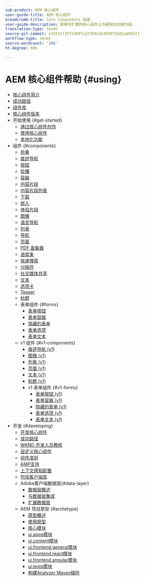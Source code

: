 ```yaml
---
sub-product: AEM 核心组件
user-guide-title: AEM 核心组件
breadcrumb-title: Core Components 指南
user-guide-description: 使用可扩展的核心组件让作者轻松创建内容。
translation-type: tm+mt
source-git-commit: e32521f35f33897cd72892de393073b01ad963f1
workflow-type: tm+mt
source-wordcount: '206'
ht-degree: 69%

---
```



# AEM 核心组件帮助 {#using}

+ [核心组件简介](introduction.md)
+ [成功路径](developing/success.md)
+ [组件库](https://adobe.com/go/aem_cmp_library)
+ [核心组件版本](versions.md)
+ 开始使用 {#get-started}
   + [通过核心组件创作](get-started/authoring.md)
   + [使用核心组件](get-started/using.md)
   + [本地化功能](get-started/localization.md)
+ 组件 {#components}
   + [折叠](components/accordion.md)
   + [痕迹导航](components/breadcrumb.md)
   + [按钮](components/button.md)
   + [轮播](components/carousel.md)
   + [容器](components/container.md)
   + [内容片段](components/content-fragment-component.md)
   + [内容片段列表](components/content-fragment-list.md)
   + [下载](components/download.md)
   + [嵌入](components/embed.md)
   + [体验片段](components/experience-fragment.md)
   + [图像](components/image.md)
   + [语言导航](components/language-navigation.md)
   + [列表](components/list.md)
   + [导航](components/navigation.md)
   + [页面](components/page.md)
   + [PDF 查看器](components/pdf-viewer.md)
   + [进度条](components/progress-bar.md)
   + [快速搜索](components/quick-search.md)
   + [分隔符](components/separator.md)
   + [社交媒体共享](components/sharing.md)
   + [文本](components/text.md)
   + [选项卡](components/tabs.md)
   + [Teaser](components/teaser.md)
   + [标题](components/title.md)
   + 表单组件 {#forms}
      + [表单按钮](components/forms/form-button.md)
      + [表单容器](components/forms/form-container.md)
      + [隐藏的表单](components/forms/form-hidden.md)
      + [表单选项](components/forms/form-options.md)
      + [表单文本](components/forms/form-text.md)
   + v1 组件 {#v1-components}
      + [痕迹导航 (v1)](components/v1/breadcrumb-v1.md)
      + [图像 (v1)](components/v1/image-v1.md)
      + [列表 (v1)](components/v1/list-v1.md)
      + [页面 (v1)](components/v1/page-v1.md)
      + [文本 (v1)](components/v1/text-v1.md)
      + [标题 (v1)](components/v1/title-v1.md)
      + v1 表单组件 {#v1-forms}
         + [表单按钮 (v1)](components/v1/form-button-v1.md)
         + [表单容器 (v1)](components/v1/form-container-v1.md)
         + [隐藏的表单 (v1)](components/v1/form-hidden-v1.md)
         + [表单选项 (v1)](components/v1/form-options-v1.md)
         + [表单文本 (v1)](components/v1/form-text-v1.md)
+ 开发 {#developing}
   + [开发核心组件](developing/overview.md)
   + [成功路径](developing/success.md)
   + [WKND 开发人员教程](https://docs.adobe.com/content/help/en/experience-manager-learn/getting-started-wknd-tutorial-develop/overview.html)
   + [自定义核心组件](developing/customizing.md)
   + [组件准则](developing/guidelines.md)
   + [AMP支持](developing/amp.md)
   + [上下文感知配置](developing/context-aware-configs.md)
   + [包括客户端库](developing/including-clientlibs.md)
   + Adobe客户端数据层{#data-layer}
      + [数据层概述](developing/data-layer/overview.md)
      + [与数据层集成](developing/data-layer/integrations.md)
      + [扩展数据层](developing/data-layer/extending.md)
   + AEM 项目原型 {#archetype}
      + [原型概述](developing/archetype/overview.md)
      + [使用原型](developing/archetype/using.md)
      + [核心模块](developing/archetype/core.md)
      + [ui.apps模块](developing/archetype/uiapps.md)
      + [ui.content模块](developing/archetype/uicontent.md)
      + [ui.frontend.general模块](developing/archetype/uifrontend.md)
      + [ui.frontend.react模块](developing/archetype/uifrontend-react.md)
      + [ui.frontend.angular模块](developing/archetype/uifrontend-angular.md)
      + [ui.tests模块](developing/archetype/uitests.md)
      + [构建Analyzer Maven插件](developing/archetype/build-analyzer-maven-plugin.md)
